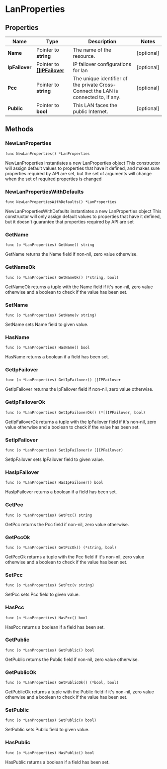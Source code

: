 # LanProperties

## Properties

|Name | Type | Description | Notes|
|------------ | ------------- | ------------- | -------------|
|**Name** | Pointer to **string** | The name of the  resource. | [optional] |
|**IpFailover** | Pointer to [**[]IPFailover**](IPFailover.md) | IP failover configurations for lan | [optional] |
|**Pcc** | Pointer to **string** | The unique identifier of the private Cross-Connect the LAN is connected to, if any. | [optional] |
|**Public** | Pointer to **bool** | This LAN faces the public Internet. | [optional] |

## Methods

### NewLanProperties

`func NewLanProperties() *LanProperties`

NewLanProperties instantiates a new LanProperties object
This constructor will assign default values to properties that have it defined,
and makes sure properties required by API are set, but the set of arguments
will change when the set of required properties is changed

### NewLanPropertiesWithDefaults

`func NewLanPropertiesWithDefaults() *LanProperties`

NewLanPropertiesWithDefaults instantiates a new LanProperties object
This constructor will only assign default values to properties that have it defined,
but it doesn't guarantee that properties required by API are set

### GetName

`func (o *LanProperties) GetName() string`

GetName returns the Name field if non-nil, zero value otherwise.

### GetNameOk

`func (o *LanProperties) GetNameOk() (*string, bool)`

GetNameOk returns a tuple with the Name field if it's non-nil, zero value otherwise
and a boolean to check if the value has been set.

### SetName

`func (o *LanProperties) SetName(v string)`

SetName sets Name field to given value.

### HasName

`func (o *LanProperties) HasName() bool`

HasName returns a boolean if a field has been set.

### GetIpFailover

`func (o *LanProperties) GetIpFailover() []IPFailover`

GetIpFailover returns the IpFailover field if non-nil, zero value otherwise.

### GetIpFailoverOk

`func (o *LanProperties) GetIpFailoverOk() (*[]IPFailover, bool)`

GetIpFailoverOk returns a tuple with the IpFailover field if it's non-nil, zero value otherwise
and a boolean to check if the value has been set.

### SetIpFailover

`func (o *LanProperties) SetIpFailover(v []IPFailover)`

SetIpFailover sets IpFailover field to given value.

### HasIpFailover

`func (o *LanProperties) HasIpFailover() bool`

HasIpFailover returns a boolean if a field has been set.

### GetPcc

`func (o *LanProperties) GetPcc() string`

GetPcc returns the Pcc field if non-nil, zero value otherwise.

### GetPccOk

`func (o *LanProperties) GetPccOk() (*string, bool)`

GetPccOk returns a tuple with the Pcc field if it's non-nil, zero value otherwise
and a boolean to check if the value has been set.

### SetPcc

`func (o *LanProperties) SetPcc(v string)`

SetPcc sets Pcc field to given value.

### HasPcc

`func (o *LanProperties) HasPcc() bool`

HasPcc returns a boolean if a field has been set.

### GetPublic

`func (o *LanProperties) GetPublic() bool`

GetPublic returns the Public field if non-nil, zero value otherwise.

### GetPublicOk

`func (o *LanProperties) GetPublicOk() (*bool, bool)`

GetPublicOk returns a tuple with the Public field if it's non-nil, zero value otherwise
and a boolean to check if the value has been set.

### SetPublic

`func (o *LanProperties) SetPublic(v bool)`

SetPublic sets Public field to given value.

### HasPublic

`func (o *LanProperties) HasPublic() bool`

HasPublic returns a boolean if a field has been set.



